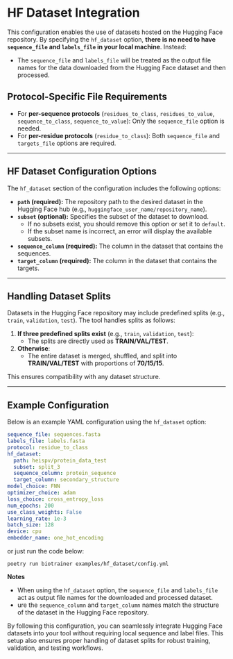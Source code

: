 # HF Dataset Integration

This configuration enables the use of datasets hosted on the Hugging Face repository. By specifying the `hf_dataset` option, **there is no need to have `sequence_file` and `labels_file` in your local machine**. Instead:

- The `sequence_file` and `labels_file` will be treated as the output file names for the data downloaded from the Hugging Face dataset and then processed.

## Protocol-Specific File Requirements

- For **per-sequence protocols** (`residues_to_class`, `residues_to_value`, `sequence_to_class`, `sequence_to_value`): Only the `sequence_file` option is needed.
- For **per-residue protocols** (`residue_to_class`): Both `sequence_file` and `targets_file` options are required.

---

## HF Dataset Configuration Options

The `hf_dataset` section of the configuration includes the following options:

- **`path` (required):** The repository path to the desired dataset in the Hugging Face hub (e.g., `huggingface_user_name/repository_name`).
- **`subset` (optional):** Specifies the subset of the dataset to download. 
  - If no subsets exist, you should remove this option or set it to `default`.
  - If the subset name is incorrect, an error will display the available subsets.
- **`sequence_column` (required):** The column in the dataset that contains the sequences.
- **`target_column` (required):** The column in the dataset that contains the targets.

---

## Handling Dataset Splits

Datasets in the Hugging Face repository may include predefined splits (e.g., `train`, `validation`, `test`). The tool handles splits as follows:

1. **If three predefined splits exist** (e.g., `train`, `validation`, `test`):
   - The splits are directly used as **TRAIN/VAL/TEST**.
2. **Otherwise**:
   - The entire dataset is merged, shuffled, and split into **TRAIN/VAL/TEST** with proportions of **70/15/15**.

This ensures compatibility with any dataset structure.

---

## Example Configuration

Below is an example YAML configuration using the `hf_dataset` option:

```yaml
sequence_file: sequences.fasta
labels_file: labels.fasta
protocol: residue_to_class
hf_dataset:
  path: heispv/protein_data_test
  subset: split_3
  sequence_column: protein_sequence
  target_column: secondary_structure
model_choice: FNN
optimizer_choice: adam
loss_choice: cross_entropy_loss
num_epochs: 200
use_class_weights: False
learning_rate: 1e-3
batch_size: 128
device: cpu
embedder_name: one_hot_encoding
```
or just run the code below:
```shell
poetry run biotrainer examples/hf_dataset/config.yml
```

**Notes**
- When using the `hf_dataset` option, the `sequence_file` and `labels_file` act as output file names for the downloaded and processed dataset.
- ure the `sequence_column` and `target_column` names match the structure of the dataset in the Hugging Face repository.

By following this configuration, you can seamlessly integrate Hugging Face datasets into your tool without requiring local sequence and label files. This setup also ensures proper handling of dataset splits for robust training, validation, and testing workflows.
